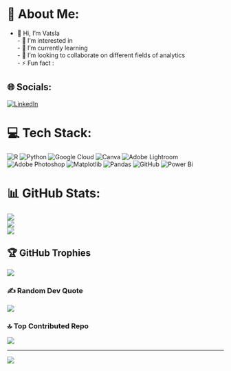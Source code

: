 # 💫 About Me:
- 👋 Hi, I’m Vatsla<br>- 👀 I’m interested in <br>- 🌱 I’m currently learning <br>- 💞️ I’m looking to collaborate on different fields of analytics<br>- ⚡ Fun fact : <br>


## 🌐 Socials:
[![LinkedIn](https://img.shields.io/badge/LinkedIn-%230077B5.svg?logo=linkedin&logoColor=white)](https://linkedin.com/in/vatsla-rai-755308328) 

# 💻 Tech Stack:
![R](https://img.shields.io/badge/r-%23276DC3.svg?style=for-the-badge&logo=r&logoColor=white) ![Python](https://img.shields.io/badge/python-3670A0?style=for-the-badge&logo=python&logoColor=ffdd54) ![Google Cloud](https://img.shields.io/badge/GoogleCloud-%234285F4.svg?style=for-the-badge&logo=google-cloud&logoColor=white) ![Canva](https://img.shields.io/badge/Canva-%2300C4CC.svg?style=for-the-badge&logo=Canva&logoColor=white) ![Adobe Lightroom](https://img.shields.io/badge/Adobe%20Lightroom-31A8FF.svg?style=for-the-badge&logo=Adobe%20Lightroom&logoColor=white) ![Adobe Photoshop](https://img.shields.io/badge/adobe%20photoshop-%2331A8FF.svg?style=for-the-badge&logo=adobe%20photoshop&logoColor=white) ![Matplotlib](https://img.shields.io/badge/Matplotlib-%23ffffff.svg?style=for-the-badge&logo=Matplotlib&logoColor=black) ![Pandas](https://img.shields.io/badge/pandas-%23150458.svg?style=for-the-badge&logo=pandas&logoColor=white) ![GitHub](https://img.shields.io/badge/github-%23121011.svg?style=for-the-badge&logo=github&logoColor=white) ![Power Bi](https://img.shields.io/badge/power_bi-F2C811?style=for-the-badge&logo=powerbi&logoColor=black)
# 📊 GitHub Stats:
![](https://github-readme-stats.vercel.app/api?username=vatslarai&theme=dark&hide_border=false&include_all_commits=false&count_private=false)<br/>
![](https://github-readme-streak-stats.herokuapp.com/?user=vatslarai&theme=dark&hide_border=false)<br/>
![](https://github-readme-stats.vercel.app/api/top-langs/?username=vatslarai&theme=dark&hide_border=false&include_all_commits=false&count_private=false&layout=compact)

## 🏆 GitHub Trophies
![](https://github-profile-trophy.vercel.app/?username=vatslarai&theme=radical&no-frame=true&no-bg=false&margin-w=4)

### ✍️ Random Dev Quote
![](https://quotes-github-readme.vercel.app/api?type=horizontal&theme=radical)

### 🔝 Top Contributed Repo
![](https://github-contributor-stats.vercel.app/api?username=vatslarai&limit=5&theme=dark&combine_all_yearly_contributions=true)

---
[![](https://visitcount.itsvg.in/api?id=vatslarai&icon=0&color=0)](https://visitcount.itsvg.in)

<!-- Proudly created with GPRM ( https://gprm.itsvg.in ) -->
<!---
vatslarai/vatslarai is a ✨ special ✨ repository because its `README.md` (this file) appears on your GitHub profile.
You can click the Preview link to take a look at your changes.
--->

